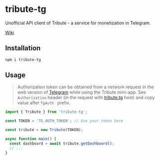 # tribute-tg

Unofficial API client of Tribute - a service for monetization in Telegram.

[Wiki](https://wiki.tribute.tg/)

## Installation

```bash
npm i tribute-tg
```

## Usage

> Authorization token can be obtained from a network request in the web version of [Telegram](https://web.telegram.org/k/) while using the Tribute mini-app. See `Authorization` header (in the request with [tribute.tg](https://tribute.tg/) host) and copy value after `TgAuth ` prefix.

```js
import { Tribute } from 'tribute-tg';

const TOKEN = 'TG_AUTH_TOKEN'; // Use your token here

const tribute = new Tribute(TOKEN);

async function main() {
  const dashboard = await tribute.getDashboard();
  // ...
}
```
